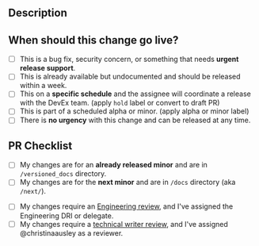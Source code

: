 ## Description

<!-- Provide an overview of what to expect in the PR. -->
<!-- Link to an associated epic when applicable. -->
<!-- Add an assignee and use `component:` or version labels for good hygiene! -->

## When should this change go live?

<!-- PRs merged go to stage.docs.camunda.io first and must be manually released to docs.camunda.io. -->

- [ ] This is a bug fix, security concern, or something that needs **urgent release support**.
- [ ] This is already available but undocumented and should be released within a week.
- [ ] This on a **specific schedule** and the assignee will coordinate a release with the DevEx team. (apply `hold` label or convert to draft PR)
- [ ] This is part of a scheduled alpha or minor. (apply alpha or minor label)
- [ ] There is **no urgency** with this change and can be released at any time.

## PR Checklist

<!-- Camunda maintains 18 months of versions. Backporting your change to multiple versions is common. -->

- [ ] My changes are for an **already released minor** and are in `/versioned_docs` directory.
- [ ] My changes are for the **next minor** and are in `/docs` directory (aka `/next/`).

<!-- UNCOMMENT THIS SECTION IF APPLICABLE. Adding or removing pages requires extra steps.
- [ ] I included my new page in the sidebar file(s).
- [ ] I added a redirect for a renamed or deleted page to the .htaccess file.
-->

<!-- All changes require either and Engineering review or technical writer review. **Many require both!** -->

- [ ] My changes require an [Engineering review](https://github.com/camunda/camunda-docs/blob/main/howtos/documentation-guidelines.md#review-process), and I've assigned the Engineering DRI or delegate.
- [ ] My changes require a [technical writer review](https://github.com/camunda/camunda-docs/blob/main/howtos/documentation-guidelines.md#review-process), and I've assigned @christinaausley as a reviewer.

<!-- UNCOMMENT THIS SECTION IF APPLICABLE. Changes to **docs infra**, including updates to workflows and adding new npm packages, must be first discussed via issue or #ask-c8-documentation and linked for context.
- [ ] My changes require a [docs infrastructure review](https://github.com/camunda/camunda-docs/blob/main/howtos/documentation-guidelines.md#review-process). -->
